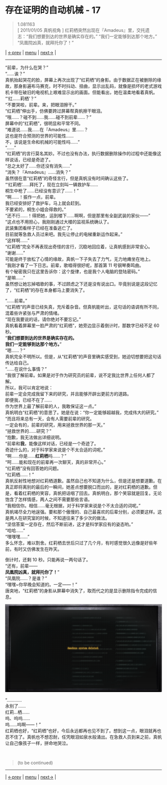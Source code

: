 # 存在证明的自动机械 - 17
> 1.081163  
> [ 2011/01/05 真帆视角 ] 红莉栖突然出现在『Amadeus』里，交托遗志：“我们想要到达的世界是确实存在的。” “我们一定能够到达那个地方。” “凤凰院凶真，就拜托你了！”  

| [←prev](./0090) | [menu](../) | [next→](./0092) |

---

“前辈，为什么在哭？”  
“……诶？”  
真帆抬起哭花的脸，屏幕上再次出现了“红莉栖”的身影。由于数据正在被删除的缘故，那身影遍布马赛克，时不时抖动、扭曲，显示出乱码，就像是损坏的老式游戏机卡带在破旧的电视机上艰难显示出的画面。但能看出，她在温柔地看着真帆。  
“‘红……莉栖’？”  
“不要哭啦，前辈。来，把眼泪擦干。”  
“红莉栖”伸出手，仿佛要跨过屏幕帮真帆擦干眼泪。  
“哦……？碰不到……我……碰不到前辈……？”  
屏幕中的“红莉栖”，很明显和平常不同。  
“难道说……我……在『Amadeus』里……？  
 这也是符合预测的世界的可能性……  
 不，该说是生命和机械的可能性吗……”  
“……”  
“红莉栖”的言行莫名其妙。不过也没有办法，执行数据删除操作的过程中还能像这样说话，已经是奇迹了。  
“总之太好了……你还没有消失……”  
“消失？『Amadeus』……消失？”  
虽然很在意“红莉栖”的奇怪言行，但是真帆没有时间确认这些了。  
“‘红莉栖’……拜托了，现在立刻叫一辆救护车……  
 桐生中枪了……已经没有意识了……！”  
“啊……！振作一点，前辈。  
 我已经安排好了救护车，马上就会赶到。  
 不要紧的，桐生小姐会得救的。”  
“还不行……！得把她，运到楼下……啊啊，但是那里有全副武装的家伙——”  
“这点也不用担心，我刚刚通过大楼的监视系统确认了。  
 武装集团看样子已经在准备逃亡了。  
 目前就等急救人员过来吧。我先让停止的电梯重新运作起来。”  
“这样啊……”  
“红莉栖”完全不再表现出奇怪的言行，沉稳地回应着，让真帆感到非常安心。  
“谢谢……”  
可能是终于放松了心情的缘故，真帆一下子失去了力气，无力地瘫坐在地上。  
“我刚才看了一下日志。前辈，歌唱得很好呢，那首第 11 号钢琴奏鸣曲。  
 有个秘密我只在这里告诉你：这个旋律，也是我个人电脑的登陆密码。”  
“是嘛……”  
虽然想让她忘掉唱歌的事，不过顾虑之下还是没有说出口。毕竟别说是这段记忆了，“红莉栖”的存在本身都马上要消失了。  

“……前辈。”  
“红莉栖”的声音已经失真，充斥着杂音。但真帆能听出，这句话的语调有所不同，混着些许紧张与严肃的情绪。  
“现在我要说的话，请你绝对不要忘记。”  
真帆看着屏幕里一脸严肃的“红莉栖”，她旁边显示着倒计时，那数字已经不足 60 秒。  
“**我们想要到达的世界是确实存在的。**  
 **我们一定能够到达那个地方。**”  
“嗯……？”  
真帆完全不明所以。但是，从“红莉栖”的声音里确实感受到，她迫切想要把这句话传达给自己。  
“……在说什么事情？”  
“我很了解前辈。如果是对于作为研究员的前辈，说不定我比世界上任何人都了解。  
 所以，我可以肯定地说：  
 前辈一定会完成我留下来的研究，并且能够开辟出更前方的道路。  
 即便我，已经不在了……  
 作为世界上最了解前辈的人，我敢保证这一点。”  
真帆明白“红莉栖”的意思了。她是在说：“你一定能够超越我，完成伟大的研究。”  
“而且将来总有一天，会有人需要前辈的研究。  
 一定会有的，前辈的研究，用来拯救世界的那一天。”  
“拯救世界的……研究？”  
“抱歉，我无法做出详细说明。  
“前辈和**我**，能像这样对话，已经是一个奇迹了。  
 奇迹什么的，对于科学家来说是个不太合适的词呢。”  
“啊……你是……**红莉栖**吗……？”  
“呵……能和现在的前辈再一次聊天，真的非常开心。”  
“红莉栖”没有回答她的问题。  
“红莉栖……！”  
真帆反射性地想对红莉栖道歉。虽然自己也不知道为什么，但是还是想要道歉。在真正即将离别的最后的一瞬间，她差点想要脱口而出的，是对红莉栖的道歉。但是，看着红莉栖的笑容，真帆把话咽了回去。真帆明白，那个笑容就是回复。无论饱含了怎样情感，两人之间不需要那些言语。  
“我相信你。相信……毫无根据，对于科学家来说是个不太合适的词呢。”  
真帆竭尽全力地逞强。要和那个傲慢的、自己最喜欢的后辈分别，必须要这样。这是两人在研究室的时候，不知道往来了多少次的做法。  
“坚信答案一定存在，然后不断前进，这才是科学家应有的姿态哟。”  
“哈哈……”  
“嘿嘿嘿……”  
多么怀念，难以割舍。红莉栖去世后只过了几个月，有时感觉很久远像是好些年前，有时又仿佛发生在昨天。  

倒计时，还剩 10 秒。只能再说一两句话了。  
“还有，前辈——  
 **凤凰院凶真，就拜托你了！**”  
“凤凰院……？是谁？”  
“嘿嘿\~你早晚会知道的。一定——！”  
唐突地，“红莉栖”的身影从屏幕中消失了，取而代之的是显示删除指令完成的信息。  

![](../static/image/0091-1.png)

“…………  
 永别了……  
 红莉…栖……  
 呜、呜呜……  
 呜……呜啊——！”  
红莉栖也好，“红莉栖”也好，今后永远都再也见不到了。想到这一点，眼泪就再也忍不住了。真帆也不想忍耐，任凭眼泪如泉水般涌出。在急救人员到来之前，真帆让自己像孩子一样，拼命地哭泣。  


<br/>

> (to be continued)
---

| [←prev](./0090) | [menu](../) | [next→](./0092) |
